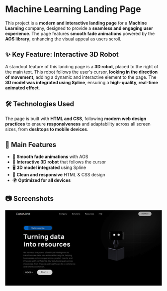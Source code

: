 # Machine Learning Landing Page  

This project is a **modern and interactive landing page** for a **Machine Learning** company, designed to provide a **seamless and engaging user experience**. The page features **smooth fade animations** powered by the **AOS library**, enhancing the visual appeal as users scroll.  

## **✨ Key Feature: Interactive 3D Robot**  

A standout feature of this landing page is a **3D robot**, placed to the right of the main text. This robot follows the user's cursor, **looking in the direction of movement**, 
adding a dynamic and interactive element to the page. The **3D model was integrated using Spline**, ensuring a **high-quality, real-time animated effect**.  

## **🛠️ Technologies Used**  

The page is built with **HTML and CSS**, following **modern web design practices** to ensure **responsiveness** and adaptability across all screen sizes, from **desktops to 
mobile devices**.  

## **🚀 Main Features**  

- 🎨 **Smooth fade animations** with AOS  
- 🤖 **Interactive 3D robot** that follows the cursor  
- 🖥️ **3D model integrated** using Spline  
- 📱 **Clean and responsive** HTML & CSS design  
- 🌍 **Optimized for all devices**  

## **📷 Screenshots**  

![Screenshot](./screenshot/img1.png) 
